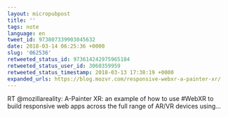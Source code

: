 ```yaml
---
layout: micropubpost
title: ''
tags: note
language: en
tweet_id: 973807339903045632
date: 2018-03-14 06:25:36 +0000
slug: '062536'
retweeted_status_id: 973614242975965184
retweeted_status_user_id: 3060359959
retweeted_status_timestamp: 2018-03-13 17:38:19 +0000
expanded_urls: https://blog.mozvr.com/responsive-webxr-a-painter-xr/
---
```

RT @mozillareality: A-Painter XR: an example of how to use #WebXR to build responsive web apps across the full range of AR/VR devices using…
